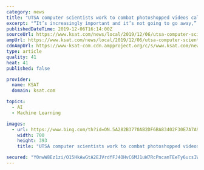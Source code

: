 ```yaml
---
category: news
title: "UTSA computer scientists work to combat photoshopped videos called Deep Fakes"
excerpt: "“It’s increasingly important and it’s not going to go away,” Dr. Amanda Fernandez at the UTSA department of computer science said. Fernandez teaches deep learning and artificial intelligence, and part of her subject matter is deep fakes. “Right now, it is relatively easy to generate a deep fake that is believable and that very few ..."
publishedDateTime: 2019-12-06T16:14:00Z
sourceUrl: https://www.ksat.com/news/local/2019/12/06/utsa-computer-scientists-work-to-combat-photoshopped-videos-called-deep-fakes/
ampUrl: https://www.ksat.com/news/local/2019/12/06/utsa-computer-scientists-work-to-combat-photoshopped-videos-called-deep-fakes/?outputType=amp
cdnAmpUrl: https://www-ksat-com.cdn.ampproject.org/c/s/www.ksat.com/news/local/2019/12/06/utsa-computer-scientists-work-to-combat-photoshopped-videos-called-deep-fakes/?outputType=amp
type: article
quality: 41
heat: 41
published: false

provider:
  name: KSAT
  domain: ksat.com

topics:
  - AI
  - Machine Learning

images:
  - url: https://www.bing.com/th?id=ON.5A282B3770AB2DF6BA83402F30E7A7A9
    width: 700
    height: 393
    title: "UTSA computer scientists work to combat photoshopped videos called Deep Fakes"

secured: "Y0nwW8Ez1zi/O15HkAwGtA2EJVrdfFJ4OHvC6MJ1uW7RcPncamTEeTy6ucsIWchNODs/l6j5qdPnlNBA0QEYeHxuqTB/D1s8A0FLiT+tSJndM95YRZuDbB23ZpJabTyxVJk2IFChqErXPSvAclSzk8xQztPfWrtkjNZ5EWBUqK+2RC6n7tv83FyJXL4h/LoXtoSkzMuUV8Ty4od2gGEAXe63ZKbYTge07wSMlPoKgU4NDb4WH+9LKP5gJehlhamqLxp7eTLTqLBil4Eo9XATBw==;266uH1Jt4Tb/H4WqPzqVCw=="
---
```


